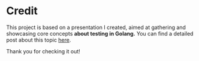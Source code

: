 # Credit

This project is based on a presentation I created, aimed at gathering and showcasing core concepts **about testing in Golang.** You can find a detailed post about this topic [here](https://perebaj.github.io/blog/golang-tests/).

Thank you for checking it out!

